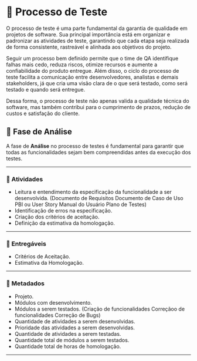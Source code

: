 # 📑 Processo de Teste

O processo de teste é uma parte fundamental da garantia de qualidade em projetos de software. Sua principal importância está em organizar e padronizar as atividades de teste, garantindo que cada etapa seja realizada de forma consistente, rastreável e alinhada aos objetivos do projeto.

Seguir um processo bem definido permite que o time de QA identifique falhas mais cedo, reduza riscos, otimize recursos e aumente a confiabilidade do produto entregue. Além disso, o ciclo do processo de teste facilita a comunicação entre desenvolvedores, analistas e demais stakeholders, já que cria uma visão clara de o que será testado, como será testado e quando será entregue.

Dessa forma, o processo de teste não apenas valida a qualidade técnica do software, mas também contribui para o cumprimento de prazos, redução de custos e satisfação do cliente.

## 📌 Fase de Análise

A fase de **Análise** no processo de testes é fundamental para garantir que todas as funcionalidades sejam bem compreendidas antes da execução dos testes.

---

### 🔹 Atividades
- Leitura e entendimento da especificação da funcionalidade a ser desenvolvida.
(Documento de Requisitos
 Documento de Caso de Uso
 PBI ou User Story
 Manual do Usuário
 Plano de Testes)
- Identificação de erros na especificação.
- Criação dos critérios de aceitação.
- Definição da estimativa da homologação.

---

### 🔹 Entregáveis
- Critérios de Aceitação.
- Estimativa da Homologação.

---

### 🔹 Metadados
- Projeto.
- Módulos com desenvolvimento.
- Módulos a serem testados.
(Criação de funcionalidades
 Correçãoo de funcionalidades
 Correção de Bugs)
- Quantidade de atividades a serem desenvolvidas.
- Prioridade das atividades a serem desenvolvidas.
- Quantidade de atividades a serem testadas.
- Quantidade total de módulos a serem testados.
- Quantidade total de horas de homologação.

---
